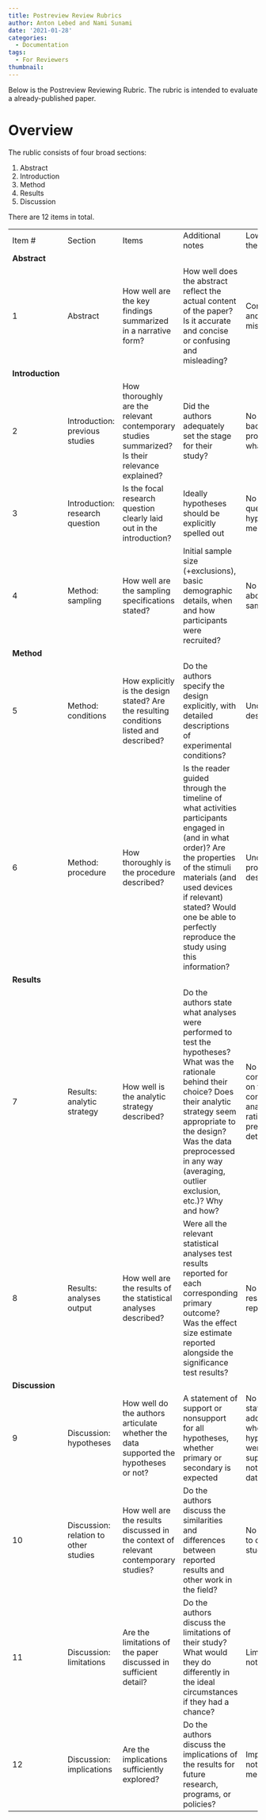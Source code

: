 ```yaml
---
title: Postreview Review Rubrics
author: Anton Lebed and Nami Sunami
date: '2021-01-28'
categories:
  - Documentation
tags:
  - For Reviewers
thumbnail:
---
```


Below is the Postreview Reviewing Rubric. The rubric is intended to evaluate a already-published paper.


# Overview
The rublic consists of four broad sections:
1. Abstract
2. Introduction
3. Method
4. Results
5. Discussion

There are 12 items in total.



|||||||||||
|--- |--- |--- |--- |--- |--- |--- |--- |--- |--- |
|Item #|Section|Items|Additional notes|Low-end of the scale|Rating 1|Rating 2|Rating 3|Rating 4|High-end of the scale|
|  **Abstract** |
|1|Abstract|How well are the key findings summarized in a narrative form?|How well does the abstract reflect the actual content of the paper? Is it accurate and concise or confusing and misleading?|Confusing and misleading|1|2|3|4|Accurate and concise|
|  **Introduction** |
|2|Introduction: previous studies|How thoroughly are the relevant contemporary studies summarized? Is their relevance explained?|Did the authors adequately set the stage for their study?|No theoretical background provided whatsoever|1|2|3|4|Provided summary is complete and intuitively leads to the current study|
|3|Introduction: research question|Is the focal research question clearly laid out in the introduction?|Ideally hypotheses should be explicitly spelled out|No research question or hypotheses mentioned|1|2|3|4|The research question and hypotheses are clearly stated|
|4|Method: sampling|How well are the sampling specifications stated?|Initial sample size (+exclusions), basic demographic details, when and how participants were recruited?|No details about sampling|1|2|3|4|Sample size, demographics, sampling procedure, and exclusion criteria are described in detail|
|  **Method** |
|5|Method: conditions|How explicitly is the design stated? Are the resulting conditions listed and described?|Do the authors specify the design explicitly, with detailed descriptions of experimental conditions?|Unclear study design|1|2|3|4|Design and conditions are described sufficiently and in detail|
|6|Method: procedure|How thoroughly is the procedure described?|Is the reader guided through the timeline of what activities participants engaged in (and in what order)? Are the properties of the stimuli materials (and used devices if relevant) stated? Would one be able to perfectly reproduce the study using this information?|Unclear procedure description|1|2|3|4|Extremely detailed and thorough description of the procedure in its entirety|
|  **Results** |
|7|Results: analytic strategy|How well is the analytic strategy described?|Do the authors state what analyses were performed to test the hypotheses? What was the rationale behind their choice? Does their analytic strategy seem appropriate to the design? Was the data preprocessed in any way (averaging, outlier exclusion, etc.)? Why and how?|No commentary on the conducted analyses, no rationale, no preprocessing details|1|2|3|4|The conducted analyses, rationale, and preprocessing details are all clearly stated|
|8|Results: analyses output|How well are the results of the statistical analyses described?|Were all the relevant statistical analyses test results reported for each corresponding primary outcome? Was the effect size estimate reported alongside the significance test results?|No analyses results reported|1|2|3|4|Analyses results reported in great detail|
|  **Discussion** |
|9|Discussion: hypotheses|How well do the authors articulate whether the data supported the hypotheses or not?|A statement of support or nonsupport for all hypotheses, whether primary or secondary is expected|No statements addressing whether the hypotheses were supported or not by the data|1|2|3|4|Explicit statements for all hypotheses whether they are supported or not|
|10|Discussion: relation to other studies|How well are the results discussed in the context of relevant contemporary studies?|Do the authors discuss the similarities and differences between reported results and other work in the field?|No references to other studies|1|2|3|4|Thoughtful and insightful discussion encompassing major contemporary findings|
|11|Discussion: limitations|Are the limitations of the paper discussed in sufficient detail?|Do the authors discuss the limitations of their study? What would they do differently in the ideal circumstances if they had a chance?|Limitations not discussed|1|2|3|4|Limitations of the study are openly revealed and potential improvements for follow-up research are discussed|
|12|Discussion: implications|Are the implications sufficiently explored?|Do the authors discuss the implications of the results for future research, programs, or policies?|Implications not mentioned|1|2|3|4|Implications are carefully and thoughtfully discussed|
